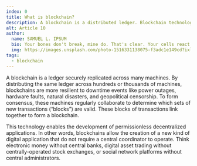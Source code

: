 ```yaml
---
index: 0
title: What is blockchain?
description: A blockchain is a distributed ledger. Blockchain technology enables the development of permissionless decentralized applications.
alt: Article 10
author: 
  name: SAMUEL L. IPSUM
  bio: Your bones don't break, mine do. That's clear. Your cells react to bacteria and viruses differently than mine. You don't get sick, I do. That's also clear. But for some reason, you and I react the exact same way to water. We swallow it too fast, we choke. We get some in our lungs, we drown. However unreal it may seem, we are connected, you and I. We're on the same curve, just on opposite ends.
  img: https://images.unsplash.com/photo-1516331138075-f3adc1e149cd?ixlib=rb-1.2.1&ixid=MXwxMjA3fDB8MHxwaG90by1wYWdlfHx8fGVufDB8fHw%3D&auto=format&fit=crop&w=800&q=60
tags: 
  - blockchain
---
```


A blockchain is a ledger securely replicated across many machines. By distributing the same ledger across hundreds or thousands of machines, blockchains are more resilient to downtime events like power outages, hardware faults, natural disasters, and geopolitical censorship. To form consensus, these machines regularly collaborate to determine which sets of new transactions (“blocks”) are valid. These blocks of transactions link together to form a blockchain.

This technology enables the development of permissionless decentralized applications. In other words, blockchains allow the creation of a new kind of digital application that do not require a central coordinator to operate. Think electronic money without central banks, digital asset trading without centrally-operated stock exchanges, or social network platforms without central administrators.
